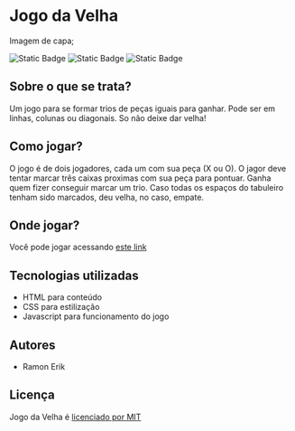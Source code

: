 # Jogo da Velha

Imagem de capa;

![Static Badge](https://img.shields.io/badge/license-MIT-blue)
![Static Badge](https://img.shields.io/badge/game-for_fun-blue)
![Static Badge](https://img.shields.io/badge/made_with-javascript-yellow)

## Sobre o que se trata?

Um jogo para se formar trios de peças iguais para ganhar. Pode ser em linhas, colunas ou diagonais. So não deixe dar velha!

## Como jogar?

O jogo é de dois jogadores, cada um com sua peça (X ou O). O jagor deve tentar marcar três caixas proximas com sua peça para pontuar. Ganha quem fizer conseguir marcar um trio. Caso todas os espaços do tabuleiro tenham sido marcados, deu velha, no caso, empate.

## Onde jogar?

Você pode jogar acessando [este link](https://ramon-erik.github.io/jogo-da-velha)

## Tecnologias utilizadas

- HTML para conteúdo
- CSS para estilização
- Javascript para funcionamento do jogo

## Autores

- Ramon Erik

## Licença

Jogo da Velha é [licenciado por MIT](./LICENSE)
